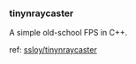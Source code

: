 ### tinynraycaster

A simple old-school FPS in C++.

ref: [ssloy/tinynraycaster](https://github.com/ssloy/tinyraycaster/wiki)
